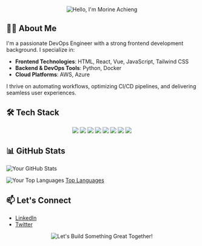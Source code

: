 <!-- Header Section -->
<p align="center">
  <img src="https://capsule-render.vercel.app/api?type=waving&color=gradient&height=150&section=header&text=Hello,%20I'm%20Morine%20Achieng&fontSize=36&fontColor=ffffff&animation=fadeIn" alt="Hello, I'm Morine Achieng" />
</p>

<!-- About Me Section -->
## 👨‍💻 About Me
I'm a passionate DevOps Engineer with a strong frontend development background. I specialize in:

- **Frontend Technologies**: HTML, React, Vue, JavaScript, Tailwind CSS
- **Backend & DevOps Tools**: Python, Docker
- **Cloud Platforms**: AWS, Azure

I thrive on automating workflows, optimizing CI/CD pipelines, and delivering seamless user experiences.

<!-- Tech Stack Section -->
## 🛠️ Tech Stack
<p align="center">
  <img src="https://img.shields.io/badge/HTML5-E34F26?style=for-the-badge&logo=html5&logoColor=white" />
  <img src="https://img.shields.io/badge/React-61DAFB?style=for-the-badge&logo=react&logoColor=black" />
  <img src="https://img.shields.io/badge/Vue.js-4FC08D?style=for-the-badge&logo=vue.js&logoColor=white" />
  <img src="https://img.shields.io/badge/JavaScript-F7DF1E?style=for-the-badge&logo=javascript&logoColor=black" />
  <img src="https://img.shields.io/badge/Tailwind%20CSS-06B6D4?style=for-the-badge&logo=tailwind-css&logoColor=white" />
  <img src="https://img.shields.io/badge/Python-3776AB?style=for-the-badge&logo=python&logoColor=white" />
  <img src="https://img.shields.io/badge/Docker-2496ED?style=for-the-badge&logo=docker&logoColor=white" />
  <img src="https://img.shields.io/badge/AWS-232F3E?style=for-the-badge&logo=amazonaws&logoColor=white" />
</p>

<!-- GitHub Stats Section -->
## 📊 GitHub Stats
![Your GitHub Stats](https://github-readme-stats.vercel.app/api?username=Maureen363&show_icons=true&theme=radical)

![Your Top Languages](https://github-readme-stats.vercel.app/api/top-langs/?username=Maureen363&layout=compact&theme=radical)
[Top Languages](https://github-readme-stats.vercel.app/api/top-langs/?username=yourusername&layout=compact&langs_count=6&theme=radical&hide=makefile)
<!-- Contact Section -->
## 📫 Let's Connect
- [LinkedIn](https://www.linkedin.com/in/morine-achieng-706932258/)
- [Twitter](https://x.com/achibeby)
  

<!-- Footer Section -->
<p align="center">
  <img src="https://capsule-render.vercel.app/api?type=waving&color=gradient&height=150&section=footer&text=Let's%20Build%20Something%20Great%20Together!&fontSize=36&fontColor=ffffff&animation=fadeIn" alt="Let's Build Something Great Together!" />
</p>
